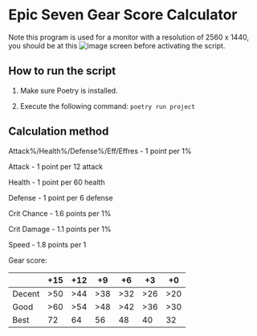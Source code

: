 # Epic Seven Gear Score Calculator
Note this program is used for a monitor with a resolution of 2560 x 1440, you should be at this ![image](https://user-images.githubusercontent.com/24401134/189886529-b89f773b-695a-42f2-808a-dc81bdef99a7.png)
 screen before activating the script.

## How to run the script

1) Make sure Poetry is installed.

2) Execute the following command: `poetry run project`

## Calculation method

Attack%/Health%/Defense%/Eff/Effres - 1 point per 1%	

Attack - 1 point per 12 attack	

Health - 1 point per 60 health	

Defense - 1 point per 6 defense	

Crit Chance - 1.6 points per 1% 	

Crit Damage - 1.1 points per 1%	

Speed - 1.8 points per 1

Gear score:

|        | +15 | +12 | +9  | +6  | +3  | +0  |
|--------|-----|-----|-----|-----|-----|-----|
| Decent | >50 | >44 | >38 | >32 | >26 | >20 |
| Good   | >60 | >54 | >48 | >42 | >36 | >30 |
| Best   | 72  | 64  | 56  | 48  | 40  | 32  |
